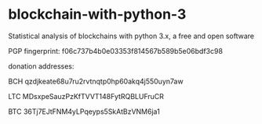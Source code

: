 # blockchain-with-python-3
Statistical analysis of blockchains with python 3.x, a free and open software

PGP fingerprint: f06c737b4b0e03353f814567b589b5e06bdf3c98



donation addresses:

BCH	qzdjkeate68u7ru2rvtnqtp0hp60akq4j550uyn7aw

LTC	MDsxpeSauzPzKfTVVT148FytRQBLUFruCR

BTC	36Tj7EJtFNM4yLPqeyps5SkAtBzVNM6ja1

